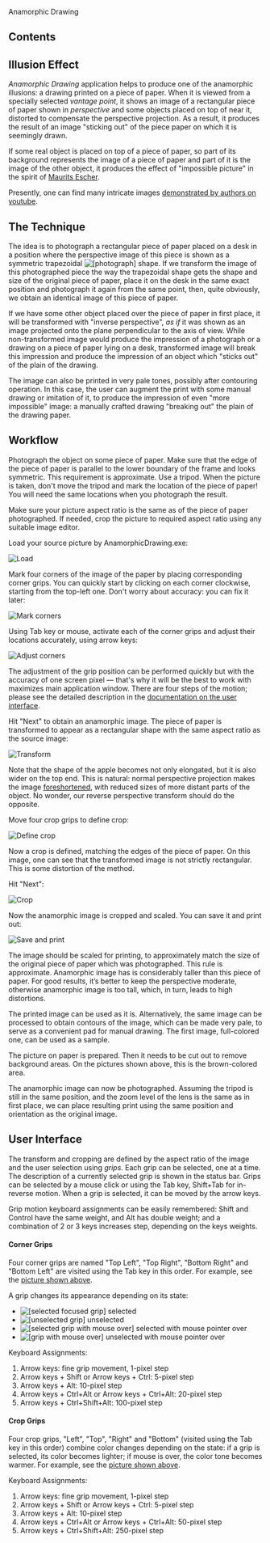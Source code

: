 Anamorphic Drawing[](title)

## Contents[](notoc)

[](toc)

## Illusion Effect

_Anamorphic Drawing_ application helps to produce one of the anamorphic illusions: a drawing printed on a piece of paper. When it is viewed from a specially selected _vantage point_, it shows an image of a rectangular piece of paper shown in _perspective_ and some objects placed on top of near it, distorted to compensate the perspective projection. As a result, it produces the result of an image "sticking out" of the piece paper on which it is seemingly drawn.

If some real object is placed on top of a piece of paper, so part of its background represents the image of a piece of paper and part of it is the image of the other object, it produces the effect of "impossible picture" in the spirit of [Maurits Escher](https://en.wikipedia.org/wiki/M._C._Escher).

Presently, one can find many intricate images [demonstrated by authors on youtube](https://www.youtube.com/results?search_query=anamorphic+illusion).

## The Technique

The idea is to photograph a rectangular piece of paper placed on a desk in a position where the perspective image of this piece is shown as a symmetric trapezoidal <span><img src="photograph.png" alt="[photograph]"/></span> shape. If we transform the image of this photographed piece the way the trapezoidal shape gets the shape and size of the original piece of paper, place it on the desk in the same exact position and photograph it again from the same point, then, quite obviously, we obtain an identical image of this piece of paper.

If we have some other object placed over the piece of paper in first place, it will be transformed with "inverse perspective", _as if_ it was shown as an image projected onto the plane perpendicular to the axis of view. While non-transformed image would produce the impression of a photograph or a drawing on a piece of paper lying on a desk, transformed image will break this impression and produce the impression of an object which "sticks out" of the plain of the drawing.

The image can also be printed in very pale tones, possibly after contouring operation. In this case, the user can augment the print with some manual drawing or imitation of it, to produce the impression of even "more impossible" image: a manually crafted drawing "breaking out" the plain of the drawing paper.

## Workflow

Photograph the object on some piece of paper. Make sure that the edge of the piece of paper is parallel to the lower boundary of the frame and looks symmetric. This requirement is approximate. Use a tripod. When the picture is taken, don't move the tripod and mark the location of the piece of paper! You will need the same locations when you photograph the result.

Make sure your picture aspect ratio is the same as of the piece of paper photographed. If needed, crop the picture to required aspect ratio using any suitable image editor.

<p id="image.step1">Load your source picture by AnamorphicDrawing.exe:</p>

![Load](step1.png)

<p id="image.step2">Mark four corners of the image of the paper by placing corresponding corner grips. You can quickly start by clicking on each corner clockwise, starting from the top-left one. Don't worry about accuracy: you can fix it later:</p>

![Mark corners](step2.png)

<p id="image.step3">Using Tab key or mouse, activate each of the corner grips and adjust their locations accurately, using arrow keys:</p>

![Adjust corners](step3.png)

The adjustment of the grip position can be performed quickly but with the accuracy of one screen pixel — that's why it will be the best to work with maximizes main application window. There are four steps of the motion; please see the detailed description in the [documentation on the user interface](#heading.corner-grips).

<p id="image.step4">Hit "Next" to obtain an anamorphic image. The piece of paper is transformed to appear as a rectangular shape with the same aspect ratio as the source image:</p>

![Transform](step4.png)

Note that the shape of the apple becomes not only elongated, but it is also wider on the top end. This is natural: normal perspective projection makes the image [foreshortened](https://en.wikipedia.org/wiki/Perspective_%28graphical%29#Foreshortening), with reduced sizes of more distant parts of the object. No wonder, our reverse perspective transform should do the opposite.  

<p id="image.step5">Move four crop grips to define crop:</p>

![Define crop](step5.png)

<p id="image.step6">Now a crop is defined, matching the edges of the piece of paper. On this image, one can see that the transformed image is not strictly rectangular. This is some distortion of the method.</p>

Hit "Next":

![Crop](step6.png)

<p id="image.step6">Now the anamorphic image is cropped and scaled. You can save it and print out:</p>

![Save and print](step7.png)

The image should be scaled for printing, to approximately match the size of the original piece of paper which was photographed. This rule is approximate. Anamorphic image has is considerably taller than this piece of paper.
For good results, it’s better to keep the perspective moderate, otherwise anamorphic image is too tall, which, in turn, leads to high distortions.

The printed image can be used as it is. Alternatively, the same image can be processed to obtain contours of the image, which can be made very pale, to serve as a convenient pad for manual drawing. The first image, full-colored one, can be used as a sample.

The picture on paper is prepared. Then it needs to be cut out to remove background areas. On the pictures shown above, this is the brown-colored area.

The anamorphic image can now be photographed. Assuming the tripod is still in the same position, and the zoom level of the lens is the same as in first place, we can place resulting print using the same position and orientation as the original image.

## User Interface

The transform and cropping are defined by the aspect ratio of the image and the user selection using _grips_. Each grip can be selected, one at a time. The description of a currently selected grip is shown in the status bar. Grips can be selected by a mouse click or using the Tab key, Shift+Tab for in-reverse motion.
When a grip is selected, it can be moved by the arrow keys.

Grip motion keyboard assignments can be easily remembered: Shift and Control have the same weight, and Alt has double weight; and a combination of 2 or 3 keys increases step, depending on the keys weights.

#### Corner Grips

Four corner grips are named "Top Left", "Top Right", "Bottom Right" and "Bottom Left" are visited using the Tab key in this order. For example, see the [picture shown above](#image.step2).

A grip changes its appearance depending on its state:
- <span><img src="Grip-selected.png" alt="[selected focused grip]"/></span> selected
- <span><img src="Grip-unselected.png" alt="[unselected grip]"/></span> unselected
- <span><img src="Grip-selected-mouseOver.png" alt="[selected grip with mouse over]"/></span> selected with mouse pointer over
- <span><img src="Grip-mouseOver.png" alt="[grip with mouse over]"/></span> unselected with mouse pointer over

Keyboard Assignments:
1. Arrow keys: fine grip movement, 1-pixel step
1. Arrow keys + Shift or Arrow keys + Ctrl: 5-pixel step
1. Arrow keys + Alt: 10-pixel step
1. Arrow keys + Ctrl+Alt or Arrow keys + Ctrl+Alt: 20-pixel step
1. Arrow keys + Ctrl+Shift+Alt: 100-pixel step

#### Crop Grips

Four crop grips, "Left", "Top", "Right" and "Bottom" (visited using the Tab key in this order) combine color changes depending on the state: if a grip is selected, its color becomes lighter; if mouse is over, the color tone becomes warmer. For example, see the [picture shown above](#image.step5).

Keyboard Assignments:
1. Arrow keys: fine grip movement, 1-pixel step
1. Arrow keys + Shift or Arrow keys + Ctrl: 5-pixel step
1. Arrow keys + Alt: 10-pixel step
1. Arrow keys + Ctrl+Alt or Arrow keys + Ctrl+Alt: 50-pixel step
1. Arrow keys + Ctrl+Shift+Alt: 250-pixel step
